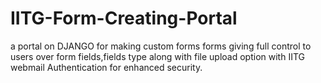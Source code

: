 # IITG-Form-Creating-Portal
a portal on DJANGO for making custom forms forms giving full control to users over form fields,fields type along with file upload option with IITG webmail Authentication for enhanced security.
